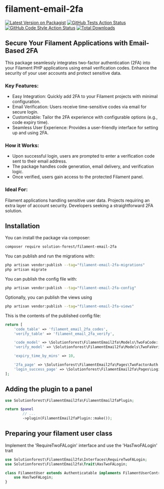 # filament-email-2fa

[![Latest Version on Packagist](https://img.shields.io/packagist/v/solution-forest/filament-email-2fa.svg?style=flat-square)](https://packagist.org/packages/solution-forest/filament-email-2fa)
[![GitHub Tests Action Status](https://img.shields.io/github/actions/workflow/status/solution-forest/filament-email-2fa/run-tests.yml?branch=main&label=tests&style=flat-square)](https://github.com/solution-forest/filament-email-2fa/actions?query=workflow%3Arun-tests+branch%3Amain)
[![GitHub Code Style Action Status](https://img.shields.io/github/actions/workflow/status/solution-forest/filament-email-2fa/fix-php-code-styling.yml?branch=main&label=code%20style&style=flat-square)](https://github.com/solution-forest/filament-email-2fa/actions?query=workflow%3A"Fix+PHP+code+styling"+branch%3Amain)
[![Total Downloads](https://img.shields.io/packagist/dt/solution-forest/filament-email-2fa.svg?style=flat-square)](https://packagist.org/packages/solution-forest/filament-email-2fa)


## Secure Your Filament Applications with Email-Based 2FA

This package seamlessly integrates two-factor authentication (2FA) into your Filament PHP applications using email verification codes. Enhance the security of your user accounts and protect sensitive data.

### Key Features:

- Easy Integration: Quickly add 2FA to your Filament projects with minimal configuration.
- Email Verification: Users receive time-sensitive codes via email for secure login.
- Customizable: Tailor the 2FA experience with configurable options (e.g., code expiry time).
- Seamless User Experience: Provides a user-friendly interface for setting up and using 2FA.


### How it Works:

- Upon successful login, users are prompted to enter a verification code sent to their email address.
- The package handles code generation, email delivery, and verification logic.
- Once verified, users gain access to the protected Filament panel.

### Ideal For:

Filament applications handling sensitive user data.
Projects requiring an extra layer of account security.
Developers seeking a straightforward 2FA solution.


## Installation

You can install the package via composer:

```bash
composer require solution-forest/filament-email-2fa
```

You can publish and run the migrations with:

```bash
php artisan vendor:publish --tag="filament-email-2fa-migrations"
php artisan migrate
```

You can publish the config file with:

```bash
php artisan vendor:publish --tag="filament-email-2fa-config"
```

Optionally, you can publish the views using

```bash
php artisan vendor:publish --tag="filament-email-2fa-views"
```

This is the contents of the published config file:

```php
return [
    'code_table' => 'filament_email_2fa_codes',
    'verify_table' => 'filament_email_2fa_verify',

    'code_model' => \Solutionforest\FilamentEmail2fa\Models\TwoFaCode::class,
    'verify_model' => \Solutionforest\FilamentEmail2fa\Models\TwoFaVerify::class,

    'expiry_time_by_mins' => 10,

    '2fa_page' => \Solutionforest\FilamentEmail2fa\Pages\TwoFactorAuth::class,
    'login_success_page' => \Solutionforest\FilamentEmail2fa\Pages\LoginSuccessPage::class,
];
```

## Adding the plugin to a panel

```php
use Solutionforest\FilamentEmail2fa\FilamentEmail2faPlugin;

return $panel
        // ...
        ->plugin(FilamentEmail2faPlugin::make());
```

## Preparing your filament user class

Implement the 'RequireTwoFALogin' interface and use the 'HasTwoFALogin' trait

```php
use Solutionforest\FilamentEmail2fa\Interfaces\RequireTwoFALogin;
use Solutionforest\FilamentEmail2fa\Trait\HasTwoFALogin;

class FilamentUser extends Authenticatable implements FilamentUserContract,RequireTwoFALogin{
    use HasTwoFALogin;
}
```

